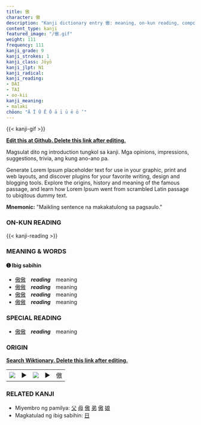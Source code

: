 ```yaml
---
title: 傲
character: 傲
description: "Kanji dictionary entry 傲: meaning, on-kun reading, compounds, origin, related kanji"
content_type: kanji
featured_image: "/傲.gif"
weight: 111
frequency: 111
kanji_grade: 9
kanji_strokes: 1
kanji_class: Jōyō
kanji_jlpt: N1
kanji_radical: 
kanji_reading: 
- DAI
- TAI
- oo-kii
kanji_meaning:
- malaki
chōon: "Ā Ī Ū Ē Ō ā ī ū ē ō ’"
---
```

[//]: # (Don't edit the line below. Kanji animated GIF code is automatically generated.)
{{< kanji-gif >}}

[//]: # (Edit below this line.)

**[Edit this at Github. Delete this link after editing.](https://github.com/tim0g/tim/tree/main/content/kanji/傲/index.md)**

Magsulat dito ng introduction tungkol sa kanji. Mga opinions, impressions, suggestions, trivia, ang kung ano-ano pa.

Generate Lorem Ipsum placeholder text for use in your graphic, print and web layouts, and discover plugins for your favorite writing, design and blogging tools. Explore the origins, history and meaning of the famous passage, and learn how Lorem Ipsum went from scrambled Latin passage to ubiqitous dummy text.
 
**Mnemonic:** "Maikling sentence na makakatulong sa pagsaulo."

### ON-KUN READING

[//]: # (Don't edit the line below. ON-KUN READING code is automatically generated.)
{{< kanji-reading >}}

### MEANING & WORDS

#### ➊ **Ibig sabihin**
  - [傲](../傲)[傲](../傲)　***reading***　meaning
  - [傲](../傲)[傲](../傲)　***reading***　meaning
  - [傲](../傲)[傲](../傲)　***reading***　meaning
  - [傲](../傲)[傲](../傲)　***reading***　meaning

### SPECIAL READING
  - [傲](../傲)[傲](../傲)　***reading***　meaning

### ORIGIN

**[Search Wiktionary. Delete this link after editing.](https://wiktionary.org/wiki/傲)**
<table class="kanji-table"><tr><td>
<img src="60px-傲-bronze.svg.png">
</td><td>▶</td><td>
<img src="60px-傲-oracle.svg.png">
</td><td>▶</td>
<td class="kanji-origin">傲</td>
</tr></table>

### RELATED KANJI
- Miyembro ng pamilya: [父](../父) [母](../母) [傲](../傲) [弟](../弟) [傲](../傲) [娘](../娘)
- Magkatulad ng ibig sabihin: [日](../日)
